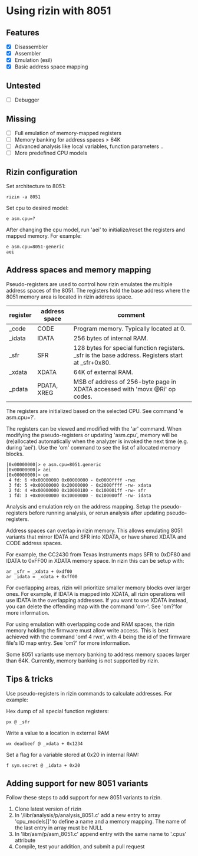 Using rizin with 8051
==================

Features
--------
- [x] Disassembler
- [x] Assembler
- [x] Emulation (esil)
- [x] Basic address space mapping

Untested
--------
- [ ] Debugger

Missing
-------
- [ ] Full emulation of memory-mapped registers
- [ ] Memory banking for address spaces > 64K
- [ ] Advanced analysis like local variables, function parameters ..
- [ ] More predefined CPU models

Rizin configuration
----------------

Set architecture to 8051:

`rizin -a 8051`

Set cpu to desired model:

`e asm.cpu=?`

After changing the cpu model, run 'aei' to initialize/reset the registers and
mapped memory. For example:

````
e asm.cpu=8051-generic
aei
````


Address spaces and memory mapping
---------------------------------

Pseudo-registers are used to control how rizin emulates the multiple address
spaces of the 8051. The registers hold the base address where the 8051 memory
area is located in rizin address space.

|register|address space|comment|
|--|--|--|
|_code|CODE|Program memory. Typically located at 0.|
|_idata|IDATA|256 bytes of internal RAM.|
|_sfr|SFR|128 bytes for special function registers. _sfr is the base address. Registers start at _sfr+0x80.|
|_xdata|XDATA|64K of external RAM.|
|_pdata|PDATA, XREG|MSB of address of 256-byte page in XDATA accessed with 'movx @Ri' op codes.|

The registers are initialized based on the selected CPU. See command
'e asm.cpu=?'.

The registers can be viewed and modified with the 'ar' command. When modifying
the pseudo-registers or updating 'asm.cpu', memory will be (re)allocated
automatically when the analyzer is invoked the next time (e.g. during 'aei').
Use the 'om' command to see the list of allocated memory blocks.

````
[0x00000000]> e asm.cpu=8051.generic
[0x00000000]> aei
[0x00000000]> om
 4 fd: 6 +0x00000000 0x00000000 - 0x0000ffff -rwx
 3 fd: 5 +0x00000000 0x20000000 - 0x2000ffff -rw- xdata
 2 fd: 4 +0x00000000 0x10000180 - 0x100001ff -rw- sfr
 1 fd: 3 +0x00000000 0x10000000 - 0x100000ff -rw- idata
````

Analysis and emulation rely on the address mapping. Setup the pseudo-registers
before running analysis, or rerun analysis after updating pseudo-registers.

Address spaces can overlap in rizin memory. This allows emulating 8051 variants
that mirror IDATA and SFR into XDATA, or have shared XDATA and CODE address
spaces.

For example, the CC2430 from Texas Instruments maps SFR to 0xDF80 and IDATA to
0xFF00 in XDATA memory space. In rizin this can be setup with:

````
ar _sfr = _xdata + 0xdf00
ar _idata = _xdata + 0xff00
````

For overlapping areas, rizin will prioritize smaller memory blocks over larger ones.
For example, if IDATA is mapped into XDATA, all rizin operations will use IDATA in
the overlapping addresses. If you want to use XDATA instead, you can delete the
offending map with the command 'om-'. See 'om?'for more information.

For using emulation with overlapping code and RAM spaces, the rizin memory holding
the firmware must allow write access. This is best achieved with the command
'omf 4 rwx', with 4 being the id of the firmware file's IO map entry. See 'om?'
for more information.

Some 8051 variants use memory banking to address memory spaces larger than 64K.
Currently, memory banking is not supported by rizin.


Tips & tricks
-------------

Use pseudo-registers in rizin commands to calculate addresses. For example:

Hex dump of all special function registers:

`px @ _sfr`

Write a value to a location in external RAM

`wx deadbeef @ _xdata + 0x1234`

Set a flag for a variable stored at 0x20 in internal RAM:

`f sym.secret @ _idata + 0x20`


Adding support for new 8051 variants
------------------------------------

Follow these steps to add support for new 8051 variants to rizin.

1. Clone latest version of rizin
2. In '/libr/analysis/p/analysis_8051.c' add a new entry to array 'cpu_models[]' to define a name and a memory mapping. The name of the last entry in array must be NULL
3. In 'libr/asm/p/asm_8051.c' append entry with the same name to '.cpus' attribute
4. Compile, test your addition, and submit a pull request
